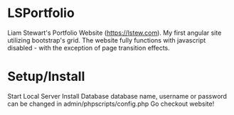 # LSPortfolio #

Liam Stewart's Portfolio Website (https://lstew.com). My first angular site utilizing bootstrap's grid. The website fully functions with javascript disabled - with the exception of page transition effects.

# Setup/Install #

Start Local Server
Install Database 
database name, username or password can be changed in admin/phpscripts/config.php
Go checkout website!
